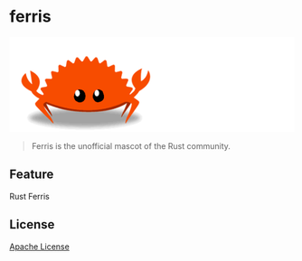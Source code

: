 # ferris
![logo](./pub/logo.gif)

> Ferris is the unofficial mascot of the Rust community.


## Feature

Rust Ferris


## License
[Apache License](./LICENSE)
